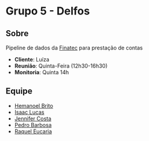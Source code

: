 # Grupo 5 - Delfos

## Sobre
Pipeline de dados da [Finatec](https://www.finatec.org.br/) para prestação de contas

- **Cliente**: Luíza
- **Reunião**: Quinta-Feira (12h30-16h30)
- **Monitoria**: Quinta 14h

## Equipe
- [Hemanoel Brito](https://github.com/hemanoelbritoF)
- [Isaac Lucas](https://github.com/IsaacLusca)
- [Jennifer Costa](https://github.com/cansancaojennifer) 
- [Pedro Barbosa](https://github.com/pedrobarbosaocb)
- [Raquel Eucaria](https://github.com/raqueleucaria)